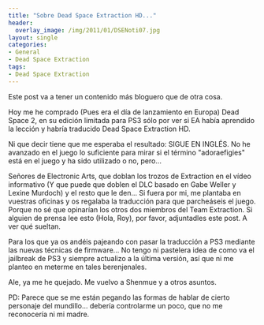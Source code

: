 ```yaml
---
title: "Sobre Dead Space Extraction HD..."
header:
  overlay_image: /img/2011/01/DSENoti07.jpg
layout: single
categories:
- General
- Dead Space Extraction
tags:
- Dead Space Extraction
---
```

Este post va a tener un contenido más bloguero que de otra cosa.

Hoy me he comprado (Pues era el día de lanzamiento en Europa) Dead Space 2, 
en su edición limitada para PS3 sólo por ver si EA había aprendido la lección y 
habría traducido Dead Space Extraction HD.

Ni que decir tiene que me esperaba el resultado: SIGUE EN INGLÉS. No he avanzado 
en el juego lo suficiente para mirar si el término "adoraefigies" está en el 
juego y ha sido utilizado o no, pero...

Señores de Electronic Arts, que doblan los trozos de Extraction en el vídeo 
informativo (Y que puede que doblen el DLC basado en Gabe Weller y Lexine 
Murdoch) y el resto que le den... Si fuera por mi, me plantaba en vuestras 
oficinas y os regalaba la traducción para que parcheáseis el juego. Porque no sé 
que opinarían los otros dos miembros del Team Extraction. Si alguien de prensa 
lee esto (Hola, Roy), por favor, adjuntadles este post. A ver qué sueltan.

Para los que ya os andéis pajeando con pasar la traducción a PS3 mediante las 
nuevas técnicas de firmware... No tengo ni pastelera idea de como va el jailbreak 
de PS3 y siempre actualizo a la última versión, así que ni me planteo en meterme 
en tales berenjenales.

Ale, ya me he quejado. Me vuelvo a Shenmue y a otros asuntos.

PD: Parece que se me están pegando las formas de hablar de cierto personaje del 
mundillo... debería controlarme un poco, que no me reconocería ni mi madre.
